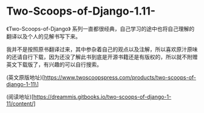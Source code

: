 # Two-Scoops-of-Django-1.11-

《Two-Scoops-of-Django》 系列一直都很经典，自己学习的途中也将自己理解的翻译以及个人的见解书写下来。

我并不是按照原书翻译过来，其中参杂着自己的观点以及注解，所以喜欢原汁原味的还请自行下载，因为还没了解此书到底是开源书籍还是有版权的，所以就不附赠英文下载版了，有兴趣的可以自行搜索。

(英文原版地址)[https://www.twoscoopspress.com/products/two-scoops-of-django-1-11\]

(阅读地址)[https://dreammis.gitbooks.io/two-scoops-of-django-1-11/content/]

## 



